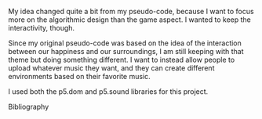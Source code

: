 My idea changed quite a bit from my pseudo-code, because I want to focus more on the algorithmic design than the game aspect. I wanted to keep the interactivity, though. 

Since my original pseudo-code was based on the idea of the interaction between our happiness and our surroundings, I am still keeping with that theme but doing something different. I want to instead allow people to upload whatever music they want, and they can create different environments based on their favorite music. 

I used both the p5.dom and p5.sound libraries for this project.

Bibliography

